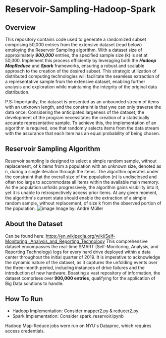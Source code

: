 # Reservoir-Sampling-Hadoop-Spark

## Overview
This repository contains code used to generate a randomized subset comprising 50,000 entries from the extensive dataset (read below) employing the Reservoir Sampling algorithm. With a dataset size of approximately **_900,000_** entries, the specified sample size (k) is set at 50,000. Implement this process efficiently by leveraging both the **_Hadoop MapReduce_** and **_Spark_** frameworks, ensuring a robust and scalable approach to the creation of the desired subset. This strategic utilization of distributed computing technologies will facilitate the seamless extraction of a representative sample from the extensive dataset, enabling further analysis and exploration while maintaining the integrity of the original data distribution.

P.S: Importantly, the dataset is presented as an unbounded stream of items with an unknown length, and the constraint is that ywe can only traverse the data once. Considering the anticipated largeness of the dataset, the development of the program necessitates the creation of a statistically accurate representative sample. To achieve this, the implementation of an algorithm is required, one that randomly selects items from the data stream with the assurance that each item has an equal probability of being chosen.

## Reservoir Sampling Algorithm
Reservoir sampling is designed to select a simple random sample, without replacement, of k items from a population with an unknown size, denoted as n, during a single iteration through the items. The algorithm operates under the constraint that the overall size of the population (n) is undisclosed and often too large to accommodate all items within the available main memory. As the population unfolds progressively, the algorithm gains visibility into it, yet it is unable to retrospectively access prior items. At any given moment, the algorithm's current state should enable the extraction of a simple random sample, without replacement, of size k from the observed portion of the population.
![image](https://github.com/khuranayashika31/Reservoir-Sampling-Hadoop-Spark/assets/51834607/d5254f47-a80c-436c-97b8-54e59be4649d)
Image by: André Müller

## About the Dataset
Can be found here: https://en.wikipedia.org/wiki/Self-Monitoring,_Analysis_and_Reporting_Technology
This comprehensive dataset encompasses the real-time SMART (Self-Monitoring, Analysis, and Reporting Technology) logs for every hard drive deployed within a data center throughout the initial quarter of 2019. It is imperative to acknowledge the dynamic nature of the dataset, as it captures the unfolding events over the three-month period, including instances of drive failures and the introduction of new hardware. Boasting a vast repository of information, the dataset comprises over **900,000 entries**, qualifying for the application of Big Data solutions to handle.

## How To Run
* Hadoop Implementation: Consider mapper2.py & reducer2.py
* Spark Implementation: Consider spark_reservoir.ipynb

Hadoop Map-Reduce jobs were run on NYU's Dataproc, which requires access credentials.

